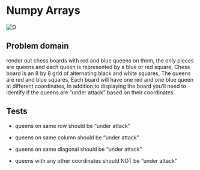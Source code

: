 # Numpy Arrays

![D](https://upload.wikimedia.org/wikipedia/commons/c/c3/Chess_board_opening_staunton.jpg)

## Problem domain

render out chess boards with red and blue queens on them, the only pieces are queens and each queen is represented by a blue or red square, Chess board is an 8 by 8 grid of alternating black and white squares, The queens are red and blue squares, Each board will have one red and one blue queen at different coordinates, In addition to displaying the board you’ll need to identify if the queens are “under attack” based on their coordinates.

## Tests

* queens on same row should be “under attack”

* queens on same column should be “under attack”

* queens on same diagonal should be “under attack”

* queens with any other coordinates should NOT be “under attack”

